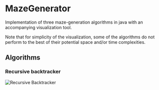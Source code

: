# MazeGenerator
Implementation of three maze-generation algorithms in java with an accompanying visualization tool.

Note that for simplicity of the visualization, some of the algorithms do not perform to the best of their potential space
and/or time complexities.

## Algorithms

### Recursive backtracker
![Recursive Backtracker](../master/.rsc/recursive_backtracker.gif)
